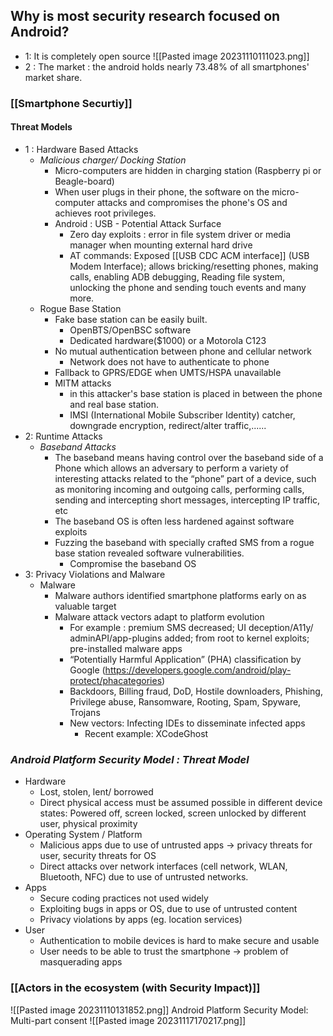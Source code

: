 ## Why is most security research focused on Android?
-  1: It is completely open source ![[Pasted image 20231110111023.png]]
- 2 : The market : the android holds nearly 73.48% of all smartphones' market share.
### [[Smartphone Securtiy]]
#### Threat Models
- 1 : Hardware Based Attacks
	- *Malicious charger/ Docking Station*
		- Micro-computers are hidden in charging station (Raspberry pi or Beagle-board)
		- When user plugs in their phone, the software on the micro-computer attacks and compromises the phone's OS and achieves root privileges.
		- Android : USB - Potential Attack Surface
			- Zero day exploits : error in file system driver or media manager when mounting external hard drive
			- AT commands: Exposed [[USB CDC ACM interface]] (USB Modem Interface); allows bricking/resetting phones, making calls, enabling ADB debugging, Reading file system, unlocking the phone and sending touch events and many more.
	- Rogue Base Station
		- Fake base station can be easily built.
			- OpenBTS/OpenBSC software
			- Dedicated hardware($1000) or a Motorola C123
		- No mutual authentication between phone and cellular network
			- Network does not have to authenticate to phone
		- Fallback to GPRS/EDGE when UMTS/HSPA unavailable
		- MITM attacks
			- in this attacker's base station is placed in between the phone and real base station.
			- IMSI (International Mobile Subscriber Identity) catcher, downgrade encryption, redirect/alter traffic,......
- 2: Runtime Attacks
	- *Baseband Attacks*
		- The baseband means having control over the baseband side of a Phone which allows an adversary to perform a variety of interesting attacks related to the “phone” part of a device, such as monitoring incoming and outgoing calls, performing calls, sending and intercepting short messages, intercepting IP traffic, etc
		- The baseband OS is often less hardened against software exploits
		- Fuzzing the baseband with specially crafted SMS from a rogue base station revealed software vulnerabilities.
			- Compromise the baseband OS
- 3: Privacy Violations and Malware
	- Malware
		- Malware authors identified smartphone platforms early on as valuable target
		- Malware attack vectors adapt to platform evolution
			- For example : premium SMS decreased; UI deception/A11y/ adminAPI/app-plugins added; from root to kernel exploits; pre-installed malware apps
			- “Potentially Harmful Application” (PHA) classification by Google (https://developers.google.com/android/play-protect/phacategories)
			- Backdoors, Billing fraud, DoD, Hostile downloaders, Phishing, Privilege abuse, Ransomware, Rooting, Spam, Spyware, Trojans 
			- New vectors: Infecting IDEs to disseminate infected apps
				- Recent example: XCodeGhost

### *Android Platform Security Model : Threat Model*
- Hardware
	- Lost, stolen, lent/ borrowed
	- Direct physical access must be assumed possible in different device states: Powered off, screen locked, screen unlocked by different user, physical proximity
- Operating System / Platform 
	- Malicious apps due to use of untrusted apps → privacy threats for user, security threats for OS
	- Direct attacks over network interfaces (cell network, WLAN, Bluetooth, NFC) due to use of untrusted networks.
- Apps
	- Secure coding practices not used widely
	- Exploiting bugs in apps or OS, due to use of untrusted content
	- Privacy violations by apps (eg. location services)
- User 
	- Authentication to mobile devices is hard to make secure and usable
	- User needs to be able to trust the smartphone -> problem of masquerading apps
### [[Actors in the ecosystem (with Security Impact)]]
![[Pasted image 20231110131852.png]]
Android Platform Security Model: Multi-part consent
![[Pasted image 20231117170217.png]]
